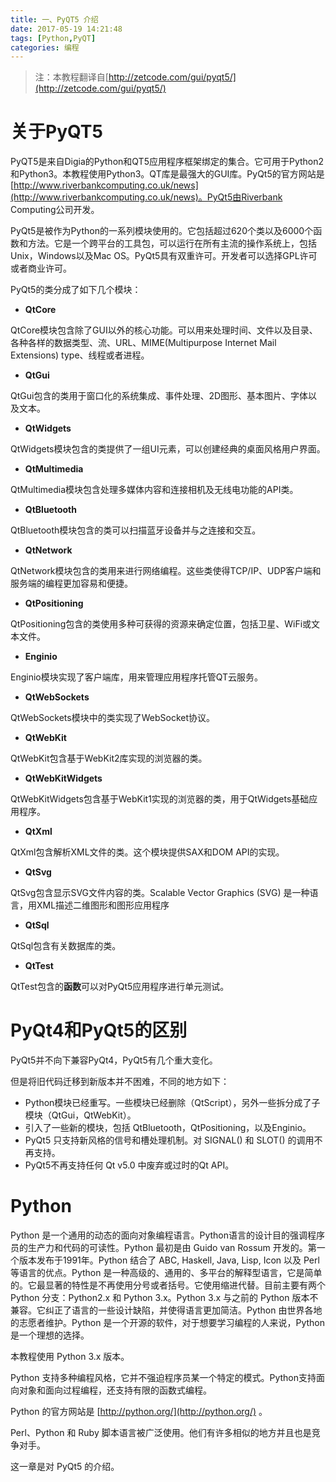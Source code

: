 ```yaml
---
title: 一、PyQT5 介绍
date: 2017-05-19 14:21:48
tags: [Python,PyQT]
categories: 编程
---
```


> 注：本教程翻译自[http://zetcode.com/gui/pyqt5/](http://zetcode.com/gui/pyqt5/)

# 关于PyQT5

PyQT5是来自Digia的Python和QT5应用程序框架绑定的集合。它可用于Python2和Python3。本教程使用Python3。QT库是最强大的GUI库。PyQt5的官方网站是[http://www.riverbankcomputing.co.uk/news](http://www.riverbankcomputing.co.uk/news)。PyQt5由Riverbank Computing公司开发。

PyQt5是被作为Python的一系列模块使用的。它包括超过620个类以及6000个函数和方法。它是一个跨平台的工具包，可以运行在所有主流的操作系统上，包括Unix，Windows以及Mac OS。PyQt5具有双重许可。开发者可以选择GPL许可或者商业许可。

<!-- more -->

PyQt5的类分成了如下几个模块：

- **QtCore**

QtCore模块包含除了GUI以外的核心功能。可以用来处理时间、文件以及目录、各种各样的数据类型、流、URL、MIME(Multipurpose Internet Mail Extensions) type、线程或者进程。

- **QtGui**

QtGui包含的类用于窗口化的系统集成、事件处理、2D图形、基本图片、字体以及文本。

- **QtWidgets**

QtWidgets模块包含的类提供了一组UI元素，可以创建经典的桌面风格用户界面。

- **QtMultimedia**

QtMultimedia模块包含处理多媒体内容和连接相机及无线电功能的API类。

- **QtBluetooth**

QtBluetooth模块包含的类可以扫描蓝牙设备并与之连接和交互。

- **QtNetwork**

QtNetwork模块包含的类用来进行网络编程。这些类使得TCP/IP、UDP客户端和服务端的编程更加容易和便捷。

- **QtPositioning**

QtPositioning包含的类使用多种可获得的资源来确定位置，包括卫星、WiFi或文本文件。

- **Enginio**

Enginio模块实现了客户端库，用来管理应用程序托管QT云服务。

- **QtWebSockets**

QtWebSockets模块中的类实现了WebSocket协议。

- **QtWebKit**

QtWebKit包含基于WebKit2库实现的浏览器的类。

- **QtWebKitWidgets**

QtWebKitWidgets包含基于WebKit1实现的浏览器的类，用于QtWidgets基础应用程序。

- **QtXml**

QtXml包含解析XML文件的类。这个模块提供SAX和DOM API的实现。

- **QtSvg**

QtSvg包含显示SVG文件内容的类。Scalable Vector Graphics (SVG) 是一种语言，用XML描述二维图形和图形应用程序

- **QtSql**

QtSql包含有关数据库的类。

- **QtTest**

QtTest包含的**函数**可以对PyQt5应用程序进行单元测试。

# PyQt4和PyQt5的区别

PyQt5并不向下兼容PyQt4，PyQt5有几个重大变化。

但是将旧代码迁移到新版本并不困难，不同的地方如下：

- Python模块已经重写。一些模块已经删除（QtScript），另外一些拆分成了子模块（QtGui，QtWebKit）。
- 引入了一些新的模块，包括 QtBluetooth，QtPositioning，以及Enginio。
- PyQt5 只支持新风格的信号和槽处理机制。对 SIGNAL() 和 SLOT() 的调用不再支持。
- PyQt5不再支持任何 Qt v5.0 中废弃或过时的Qt API。

# Python

Python 是一个通用的动态的面向对象编程语言。Python语言的设计目的强调程序员的生产力和代码的可读性。Python 最初是由 Guido van Rossum 开发的。第一个版本发布于1991年。Python 结合了 ABC, Haskell, Java, Lisp, Icon 以及 Perl 等语言的优点。Python 是一种高级的、通用的、多平台的解释型语言，它是简单的。它最显著的特性是不再使用分号或者括号。它使用缩进代替。目前主要有两个 Python 分支：Python2.x 和 Python 3.x。Python 3.x 与之前的 Python 版本不兼容。它纠正了语言的一些设计缺陷，并使得语言更加简洁。Python 由世界各地的志愿者维护。Python 是一个开源的软件，对于想要学习编程的人来说，Python 是一个理想的选择。

本教程使用 Python 3.x 版本。

Python 支持多种编程风格，它并不强迫程序员某一个特定的模式。Python支持面向对象和面向过程编程，还支持有限的函数式编程。

Python 的官方网站是 [http://python.org/](http://python.org/) 。

Perl、Python 和 Ruby 脚本语言被广泛使用。他们有许多相似的地方并且也是竞争对手。

这一章是对 PyQt5 的介绍。